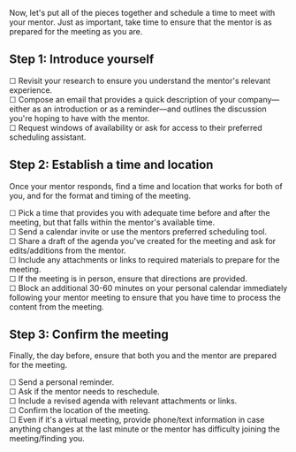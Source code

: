 Now, let's put all of the pieces together and schedule a time to meet with your mentor. Just as important, take time to ensure that the mentor is as prepared for the meeting as you are.

## Step 1: Introduce yourself

&#9744; Revisit your research to ensure you understand the mentor's relevant experience.\
&#9744; Compose an email that provides a quick description of your company—either as an introduction or as a reminder—and outlines the discussion you're hoping to have with the mentor.\
&#9744; Request windows of availability or ask for access to their preferred scheduling assistant.

## Step 2: Establish a time and location

Once your mentor responds, find a time and location that works for both of you, and for the format and timing of the meeting.

&#9744; Pick a time that provides you with adequate time before and after the meeting, but that falls within the mentor's available time.\
&#9744; Send a calendar invite or use the mentors preferred scheduling tool.\
&#9744; Share a draft of the agenda you've created for the meeting and ask for edits/additions from the mentor.\
&#9744; Include any attachments or links to required materials to prepare for the meeting.\
&#9744; If the meeting is in person, ensure that directions are provided.\
&#9744; Block an additional 30-60 minutes on your personal calendar immediately following your mentor meeting to ensure that you have time to process the content from the meeting.

## Step 3: Confirm the meeting

Finally, the day before, ensure that both you and the mentor are prepared for the meeting.

&#9744; Send a personal reminder.\
&#9744; Ask if the mentor needs to reschedule.\
&#9744; Include a revised agenda with relevant attachments or links.\
&#9744; Confirm the location of the meeting.\
&#9744; Even if it's a virtual meeting, provide phone/text information in case anything changes at the last minute or the mentor has difficulty joining the meeting/finding you.
